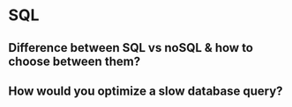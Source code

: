 

# SQL

## Difference between SQL vs noSQL & how to choose between them?
## How would you optimize a slow database query?
